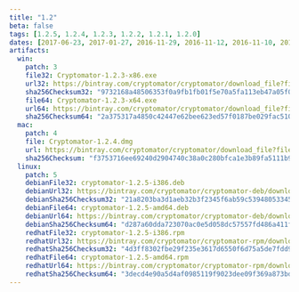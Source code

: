 ```yaml
---
title: "1.2"
beta: false
tags: [1.2.5, 1.2.4, 1.2.3, 1.2.2, 1.2.1, 1.2.0]
dates: [2017-06-23, 2017-01-27, 2016-11-29, 2016-11-12, 2016-11-10, 2016-09-19]
artifacts:
  win:
    patch: 3
    file32: Cryptomator-1.2.3-x86.exe
    url32: https://bintray.com/cryptomator/cryptomator/download_file?file_path=Cryptomator-1.2.3-x86.exe
    sha256Checksum32: "9732168a48506353f0a9fb1fb01f5e70a5fa113eb47a05f04db05f4c8b6ffbbf"
    file64: Cryptomator-1.2.3-x64.exe
    url64: https://bintray.com/cryptomator/cryptomator/download_file?file_path=Cryptomator-1.2.3-x64.exe
    sha256Checksum64: "2a375317a4850c42447e62bee623ed57f0187be029fac510aa36bbaecbdb9b66"
  mac:
    patch: 4
    file: Cryptomator-1.2.4.dmg
    url: https://bintray.com/cryptomator/cryptomator/download_file?file_path=Cryptomator-1.2.4.dmg
    sha256Checksum: "f3753716ee69240d2904740c38a0c280bfca1e3b89fa5111b98db484a896d090"
  linux:
    patch: 5
    debianFile32: cryptomator-1.2.5-i386.deb
    debianUrl32: https://bintray.com/cryptomator/cryptomator-deb/download_file?file_path=cryptomator-1.2.5-i386.deb
    debianSha256Checksum32: "21a8203ba3d1aeb32b3f2345f6ab59c53948053345c31585265afdc5b6bdda30"
    debianFile64: cryptomator-1.2.5-amd64.deb
    debianUrl64: https://bintray.com/cryptomator/cryptomator-deb/download_file?file_path=cryptomator-1.2.5-amd64.deb
    debianSha256Checksum64: "d287a60dda723070ac0e5d058dc57557fd486a411f9941dbe387e704889f2f79"
    redhatFile32: cryptomator-1.2.5-i386.rpm
    redhatUrl32: https://bintray.com/cryptomator/cryptomator-rpm/download_file?file_path=cryptomator-1.2.5-i386.rpm
    redhatSha256Checksum32: "4d3ff8302fbe29f235e3617d6550f6d75a5de7fdd9b980104cc6d26b89603948"
    redhatFile64: cryptomator-1.2.5-amd64.rpm
    redhatUrl64: https://bintray.com/cryptomator/cryptomator-rpm/download_file?file_path=cryptomator-1.2.5-amd64.rpm
    redhatSha256Checksum64: "3decd4e90a5d4af0985119f9023dee09f369a873bdb52251ee587d195556dd37"
---
```

